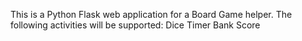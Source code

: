 This is a Python Flask web application for a Board Game helper.
The following activities will be supported:
Dice
Timer
Bank
Score
